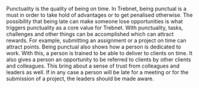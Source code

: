 Punctuality is the quality of being on time.
In Trebnet, being punctual is a must in order to take hold of advantages or to get penalised otherwise.
The possibility that being late can make someone lose opportunities is what triggers punctuality as a core value for Trebnet.
With punctuality, tasks, challenges and other things can be accomplished which can attract rewards.
For example, submitting an assignment or a project on time can attract points.
Being punctual also shows how a person is dedicated to work.
With this, a person is trained to be able to deliver to clients on time.
It also gives a person an opportunity to be referred to clients by other clients and colleagues.
This bring about a sense of trust from colleagues and leaders as well.
If in any case a person will be late for a meeting or for the submission of a project, the leaders should be made aware.
